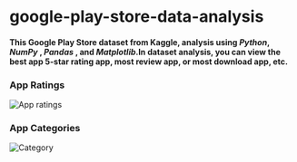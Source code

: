# google-play-store-data-analysis

#### This Google Play Store dataset from Kaggle, analysis using *Python*, *NumPy* , *Pandas* , and *Matplotlib*.In dataset analysis, you can view the best app 5-star rating app, most review app, or most download app, etc.

### App Ratings 
![App ratings](https://user-images.githubusercontent.com/64283478/95016168-da165d00-066e-11eb-8c77-f35321c71d9a.png)


### App Categories
![Category](https://user-images.githubusercontent.com/64283478/95016170-dbe02080-066e-11eb-953a-fd92bb54d845.png)
